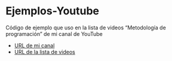 # Ejemplos-Youtube
Código de ejemplo que uso en la lista de videos “Metodología de programación” de mi canal de YouTube

* [URL de mi canal](https://www.youtube.com/user/BasilioGarciaNET)
* [URL de la lista de videos](https://www.youtube.com/playlist?list=PLH7Xgh-t1s5JCpfYUUBqAvw3mEK4EguVS)
